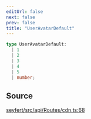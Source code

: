 ```yaml
---
editUrl: false
next: false
prev: false
title: "UserAvatarDefault"
---
```


```ts
type UserAvatarDefault: 
  | 1
  | 2
  | 3
  | 4
  | 5
  | number;
```

## Source

[seyfert/src/api/Routes/cdn.ts:68](https://github.com/potoland/potocuit/blob/e332d7a/src/api/Routes/cdn.ts#L68)
